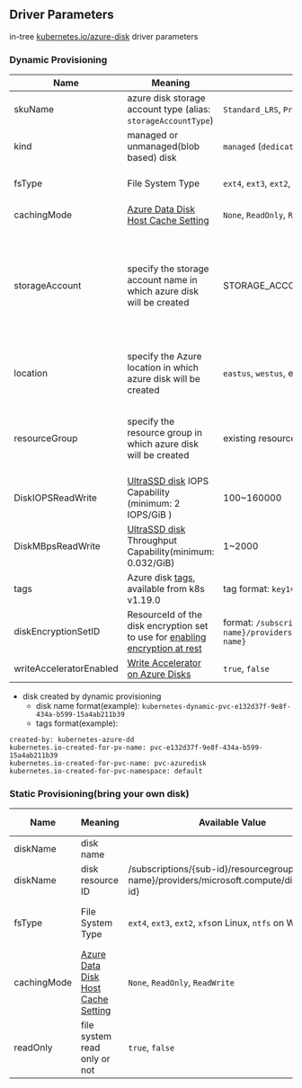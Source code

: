 ## Driver Parameters

in-tree [kubernetes.io/azure-disk](https://kubernetes.io/docs/concepts/storage/volumes/#azuredisk) driver parameters

### Dynamic Provisioning

Name | Meaning | Available Value | Mandatory | Default value
--- | --- | --- | --- | ---
skuName | azure disk storage account type (alias: `storageAccountType`)| `Standard_LRS`, `Premium_LRS`, `StandardSSD_LRS`, `UltraSSD_LRS` | No | `StandardSSD_LRS`
kind | managed or unmanaged(blob based) disk | `managed` (`dedicated`, `shared` are deprecated) | No | `managed`
fsType | File System Type | `ext4`, `ext3`, `ext2`, `xfs`on Linux, `ntfs` on Windows | No | `ext4` on Linux, `ntfs` on Windows
cachingMode | [Azure Data Disk Host Cache Setting](https://docs.microsoft.com/en-us/azure/virtual-machines/windows/premium-storage-performance#disk-caching) | `None`, `ReadOnly`, `ReadWrite` | No | `ReadOnly`
storageAccount | specify the storage account name in which azure disk will be created | STORAGE_ACCOUNT_NAME | No | if empty, driver will find a suitable storage account that matches `skuName` in the same resource group as current k8s cluster
location | specify the Azure location in which azure disk will be created | `eastus`, `westus`, etc. | No | if empty, driver will use the same location name as current k8s cluster
resourceGroup | specify the resource group in which azure disk will be created | existing resource group name | No | if empty, driver will use the same resource group name as current k8s cluster
DiskIOPSReadWrite | [UltraSSD disk](https://docs.microsoft.com/en-us/azure/virtual-machines/linux/disks-ultra-ssd) IOPS Capability (minimum: 2 IOPS/GiB ) | 100~160000 | No | `500`
DiskMBpsReadWrite | [UltraSSD disk](https://docs.microsoft.com/en-us/azure/virtual-machines/linux/disks-ultra-ssd) Throughput Capability(minimum: 0.032/GiB) | 1~2000 | No | `100`
tags | Azure disk [tags](https://docs.microsoft.com/en-us/azure/azure-resource-manager/management/tag-resources), available from k8s v1.19.0 | tag format: `key1=val1,key2=val2` | No | ""
diskEncryptionSetID | ResourceId of the disk encryption set to use for [enabling encryption at rest](https://docs.microsoft.com/en-us/azure/virtual-machines/windows/disk-encryption) | format: `/subscriptions/{subs-id}/resourceGroups/{rg-name}/providers/Microsoft.Compute/diskEncryptionSets/{diskEncryptionSet-name}` | No | ""
writeAcceleratorEnabled | [Write Accelerator on Azure Disks](https://docs.microsoft.com/azure/virtual-machines/windows/how-to-enable-write-accelerator) | `true`, `false` | No | ""

 - disk created by dynamic provisioning
   - disk name format(example): `kubernetes-dynamic-pvc-e132d37f-9e8f-434a-b599-15a4ab211b39`
   - tags format(example):
```
created-by: kubernetes-azure-dd
kubernetes.io-created-for-pv-name: pvc-e132d37f-9e8f-434a-b599-15a4ab211b39
kubernetes.io-created-for-pvc-name: pvc-azuredisk
kubernetes.io-created-for-pvc-namespace: default
```

### Static Provisioning(bring your own disk)

Name | Meaning | Available Value | Mandatory | Default value
--- | --- | --- | --- | ---
diskName | disk name | | Yes |
diskName | disk resource ID | /subscriptions/{sub-id}/resourcegroups/{group-name}/providers/microsoft.compute/disks/{disk-id} | Yes |
fsType | File System Type | `ext4`, `ext3`, `ext2`, `xfs`on Linux, `ntfs` on Windows | No | `ext4` on Linux, `ntfs` on Windows
cachingMode | [Azure Data Disk Host Cache Setting](https://docs.microsoft.com/en-us/azure/virtual-machines/windows/premium-storage-performance#disk-caching) | `None`, `ReadOnly`, `ReadWrite` | No | `ReadOnly`
readOnly | file system read only or not  | `true`, `false` | No | `false`
